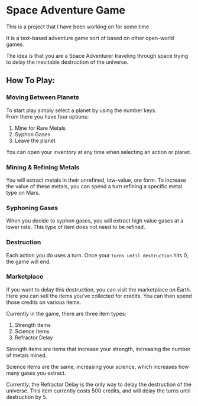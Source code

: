 # Space Adventure Game

This is a project that I have been working on for some time

It is a text-based adventure game sort of based on other open-world games.

The idea is that you are a Space Adventurer traveling through space trying to delay the inevitable destruction of the universe.

## How To Play:

### Moving Between Planets
To start play simply select a planet by using the number keys. \
From there you have four options:
1. Mine for Rare Metals
2. Syphon Gases
3. Leave the planet

You can open your inventory at any time when selecting an action or planet.

### Mining & Refining Metals
You will extract metals in their unrefined, low-value, ore form. 
To increase the value of these metals, you can spend a turn refining a specific metal type on Mars. 

### Syphoning Gases
When you decide to syphon gases, you will extract high value gases at a lower rate. 
This type of item does not need to be refined.

### Destruction
Each action you do uses a turn. 
Once your ```turns until destruction``` hits 0, the game will end. 

### Marketplace
If you want to delay this destruction, you can visit the marketplace on Earth. 
Here you can sell the items you've collected for credits.
You can then spend those credits on various items. 

Currently in the game, there are three item types:
1. Strength Items
2. Science Items
3. Refractor Delay

Strength items are items that increase your strength, increasing the number of metals mined.

Science items are the same, increasing your science, which increases how many gases you extract.

Currently, the Refractor Delay is the only way to delay the destruction of the universe. 
This item currently costs 500 credits, and will delay the turns until destruction by 5.